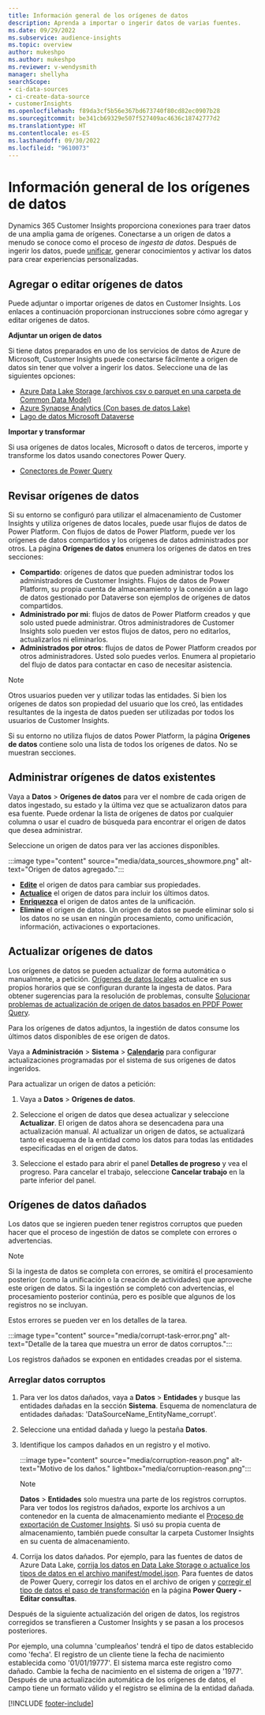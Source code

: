 ```yaml
---
title: Información general de los orígenes de datos
description: Aprenda a importar o ingerir datos de varias fuentes.
ms.date: 09/29/2022
ms.subservice: audience-insights
ms.topic: overview
author: mukeshpo
ms.author: mukeshpo
ms.reviewer: v-wendysmith
manager: shellyha
searchScope:
- ci-data-sources
- ci-create-data-source
- customerInsights
ms.openlocfilehash: f89da3cf5b56e367bd673740f80cd82ec0907b28
ms.sourcegitcommit: be341cb69329e507f527409ac4636c18742777d2
ms.translationtype: HT
ms.contentlocale: es-ES
ms.lasthandoff: 09/30/2022
ms.locfileid: "9610073"
---
```

# <a name="data-sources-overview"></a>Información general de los orígenes de datos

Dynamics 365 Customer Insights proporciona conexiones para traer datos de una amplia gama de orígenes. Conectarse a un origen de datos a menudo se conoce como el proceso de *ingesta de datos*. Después de ingerir los datos, puede [unificar](data-unification.md), generar conocimientos y activar los datos para crear experiencias personalizadas.

## <a name="add-or-edit-data-sources"></a>Agregar o editar orígenes de datos

Puede adjuntar o importar orígenes de datos en Customer Insights. Los enlaces a continuación proporcionan instrucciones sobre cómo agregar y editar orígenes de datos.

**Adjuntar un origen de datos**

Si tiene datos preparados en uno de los servicios de datos de Azure de Microsoft, Customer Insights puede conectarse fácilmente a origen de datos sin tener que volver a ingerir los datos. Seleccione una de las siguientes opciones:
- [Azure Data Lake Storage (archivos csv o parquet en una carpeta de Common Data Model)](connect-common-data-model.md)
- [Azure Synapse Analytics (Con bases de datos Lake)](connect-synapse.md)
- [Lago de datos Microsoft Dataverse](connect-dataverse-managed-lake.md)

**Importar y transformar**

Si usa orígenes de datos locales, Microsoft o datos de terceros, importe y transforme los datos usando conectores Power Query.
- [Conectores de Power Query](connect-power-query.md)

## <a name="review-data-sources"></a>Revisar orígenes de datos

Si su entorno se configuró para utilizar el almacenamiento de Customer Insights y utiliza orígenes de datos locales, puede usar flujos de datos de Power Platform. Con flujos de datos de Power Platform, puede ver los orígenes de datos compartidos y los orígenes de datos administrados por otros. La página **Orígenes de datos** enumera los orígenes de datos en tres secciones:
- **Compartido**: orígenes de datos que pueden administrar todos los administradores de Customer Insights. Flujos de datos de Power Platform, su propia cuenta de almacenamiento y la conexión a un lago de datos gestionado por Dataverse son ejemplos de orígenes de datos compartidos.
- **Administrado por mi**: flujos de datos de Power Platform creados y que solo usted puede administrar. Otros administradores de Customer Insights solo pueden ver estos flujos de datos, pero no editarlos, actualizarlos ni eliminarlos.
- **Administrados por otros**: flujos de datos de Power Platform creados por otros administradores. Usted solo puedes verlos. Enumera al propietario del flujo de datos para contactar en caso de necesitar asistencia.
> [!NOTE]
> Otros usuarios pueden ver y utilizar todas las entidades. Si bien los orígenes de datos son propiedad del usuario que los creó, las entidades resultantes de la ingesta de datos pueden ser utilizadas por todos los usuarios de Customer Insights.

Si su entorno no utiliza flujos de datos Power Platform, la página **Orígenes de datos** contiene solo una lista de todos los orígenes de datos. No se muestran secciones.

## <a name="manage-existing-data-sources"></a>Administrar orígenes de datos existentes

Vaya a **Datos** > **Orígenes de datos** para ver el nombre de cada origen de datos ingestado, su estado y la última vez que se actualizaron datos para esa fuente. Puede ordenar la lista de orígenes de datos por cualquier columna o usar el cuadro de búsqueda para encontrar el origen de datos que desea administrar.

Seleccione un origen de datos para ver las acciones disponibles.

:::image type="content" source="media/data_sources_showmore.png" alt-text="Origen de datos agregado.":::

- [**Edite**](#add-or-edit-data-sources) el origen de datos para cambiar sus propiedades.
- [**Actualice**](#refresh-data-sources) el origen de datos para incluir los últimos datos.
- [**Enriquezca**](data-sources-enrichment.md) el origen de datos antes de la unificación.
- **Elimine** el origen de datos. Un origen de datos se puede eliminar solo si los datos no se usan en ningún procesamiento, como unificación, información, activaciones o exportaciones.

## <a name="refresh-data-sources"></a>Actualizar orígenes de datos

Los orígenes de datos se pueden actualizar de forma automática o manualmente, a petición. [Orígenes de datos locales](connect-power-query.md#add-data-from-on-premises-data-sources) actualice en sus propios horarios que se configuran durante la ingesta de datos. Para obtener sugerencias para la resolución de problemas, consulte [Solucionar problemas de actualización de origen de datos basados en PPDF Power Query](connect-power-query.md#troubleshoot-ppdf-power-query-based-data-source-refresh-issues).

Para los orígenes de datos adjuntos, la ingestión de datos consume los últimos datos disponibles de ese origen de datos.

Vaya a **Administración** > **Sistema** > [**Calendario**](schedule-refresh.md) para configurar actualizaciones programadas por el sistema de sus orígenes de datos ingeridos.

Para actualizar un origen de datos a petición:

1. Vaya a **Datos** > **Orígenes de datos**.

1. Seleccione el origen de datos que desea actualizar y seleccione **Actualizar**. El origen de datos ahora se desencadena para una actualización manual. Al actualizar un origen de datos, se actualizará tanto el esquema de la entidad como los datos para todas las entidades especificadas en el origen de datos.

1. Seleccione el estado para abrir el panel **Detalles de progreso** y vea el progreso. Para cancelar el trabajo, seleccione **Cancelar trabajo** en la parte inferior del panel.

## <a name="corrupt-data-sources"></a>Orígenes de datos dañados

Los datos que se ingieren pueden tener registros corruptos que pueden hacer que el proceso de ingestión de datos se complete con errores o advertencias.

> [!NOTE]
> Si la ingesta de datos se completa con errores, se omitirá el procesamiento posterior (como la unificación o la creación de actividades) que aproveche este origen de datos. Si la ingestión se completó con advertencias, el procesamiento posterior continúa, pero es posible que algunos de los registros no se incluyan.

Estos errores se pueden ver en los detalles de la tarea.

:::image type="content" source="media/corrupt-task-error.png" alt-text="Detalle de la tarea que muestra un error de datos corruptos.":::

Los registros dañados se exponen en entidades creadas por el sistema.

### <a name="fix-corrupt-data"></a>Arreglar datos corruptos

1. Para ver los datos dañados, vaya a **Datos** > **Entidades** y busque las entidades dañadas en la sección **Sistema**. Esquema de nomenclatura de entidades dañadas: 'DataSourceName_EntityName_corrupt'.

1. Seleccione una entidad dañada y luego la pestaña **Datos**.

1. Identifique los campos dañados en un registro y el motivo.

   :::image type="content" source="media/corruption-reason.png" alt-text="Motivo de los daños." lightbox="media/corruption-reason.png":::

   > [!NOTE]
   > **Datos** > **Entidades** solo muestra una parte de los registros corruptos. Para ver todos los registros dañados, exporte los archivos a un contenedor en la cuenta de almacenamiento mediante el [Proceso de exportación de Customer Insights](export-destinations.md). Si usó su propia cuenta de almacenamiento, también puede consultar la carpeta Customer Insights en su cuenta de almacenamiento.

1. Corrija los datos dañados. Por ejemplo, para las fuentes de datos de Azure Data Lake, [corrija los datos en Data Lake Storage o actualice los tipos de datos en el archivo manifest/model.json](connect-common-data-model.md#common-reasons-for-ingestion-errors-or-corrupt-data). Para fuentes de datos de Power Query, corregir los datos en el archivo de origen y [corregir el tipo de datos el paso de transformación](connect-power-query.md#data-type-does-not-match-data) en la página **Power Query - Editar consultas**.

Después de la siguiente actualización del origen de datos, los registros corregidos se transfieren a Customer Insights y se pasan a los procesos posteriores.

Por ejemplo, una columna 'cumpleaños' tendrá el tipo de datos establecido como 'fecha'. El registro de un cliente tiene la fecha de nacimiento establecida como '01/01/19777'. El sistema marca este registro como dañado. Cambie la fecha de nacimiento en el sistema de origen a '1977'. Después de una actualización automática de los orígenes de datos, el campo tiene un formato válido y el registro se elimina de la entidad dañada.

[!INCLUDE [footer-include](includes/footer-banner.md)]
